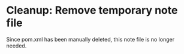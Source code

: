# Cleanup: Remove temporary note file

Since pom.xml has been manually deleted, this note file is no longer needed.
